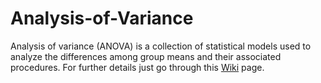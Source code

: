 # Analysis-of-Variance
Analysis of variance (ANOVA) is a collection of statistical models used to analyze the differences among group means and their associated procedures. For further details just go through this [Wiki](https://github.com/0093Da/Analysis-of-Variance/wiki) page. 
